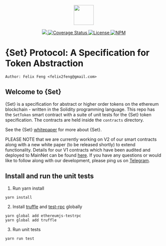 <p align="center"><img src="https://s3.amazonaws.com/set-core/img/assets/ts_logo%402x.png" width="64" /></p>

<p align="center">
  <a href="https://circleci.com/gh/SetProtocol/set-protocol-contracts/tree/master">
    <img src="https://img.shields.io/circleci/project/github/SetProtocol/set-protocol-contracts/master.svg" />
  </a>
  <a href='https://coveralls.io/github/SetProtocol/set-protocol-contracts'>
    <img src='https://coveralls.io/repos/github/SetProtocol/set-protocol-contracts/badge.svg?branch=master' alt='Coverage Status' />
  </a>
  <a href='https://github.com/SetProtocol/set-protocol-contracts/blob/master/LICENSE'>
    <img src='https://img.shields.io/github/license/SetProtocol/set-protocol-contracts.svg' alt='License' />
  </a>
  <a href='https://www.npmjs.com/package/set-protocol-contracts'>
    <img src='https://img.shields.io/npm/v/set-protocol-contracts.svg' alt='NPM' />
  </a>
</p>

# {Set} Protocol: A Specification for Token Abstraction
```
Author: Felix Feng <felix2feng@gmail.com>
```

## Welcome to {Set}
{Set} is a specification for abstract or higher order tokens on the ethereum blockchain - written in the Solidity programming language. This repo has the `SetToken` smart contract with a suite of unit tests for the {Set} token specification. The contracts are held inside the `contracts` directory.

See the {Set} [whitepaper](https://whitepaper.setprotocol.com) for more about {Set}.

PLEASE NOTE that we are currently working on V2 of our smart contracts along with a new white paper (to be released shortly) to extend functionality. Details for our V1 contracts which have been audited and deployed to MainNet can be found [here](https://github.com/SetProtocol/set-protocol-contracts/releases/tag/0.2.5). If you have any questions or would like to follow along with our development, please ping us on [Telegram](https://t.me/joinchat/Fx8D6wyprLUlM1jMVnaRdg).


## Install and run the unit tests

1. Run yarn install
```
yarn install
```

2. Install [truffle](http://truffleframework.com/) and [test-rpc](https://github.com/ethereumjs/testrpc) globally
```
yarn global add ethereumjs-testrpc
yarn global add truffle
```

3. Run unit tests
```
yarn run test
```
